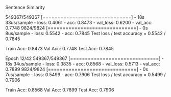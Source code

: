 Sentence Simiarity

549367/549367 [==============================] - 18s 33us/sample - loss: 0.4061 - acc: 0.8473 - val_loss: 0.6200 - val_acc: 0.7748
9824/9824 [==============================] - 0s 8us/sample - loss: 0.5542 - acc: 0.7845
Test loss / test accuracy = 0.5542 / 0.7845

Train Acc: 0.8473
Val Acc: 0.7748
Test Acc: 0.7845

Epoch 12/42
549367/549367 [==============================] - 18s 34us/sample - loss: 0.3835 - acc: 0.8568 - val_loss: 0.5713 - val_acc: 0.7899
9824/9824 [==============================] - 0s 7us/sample - loss: 0.5499 - acc: 0.7906
Test loss / test accuracy = 0.5499 / 0.7906

Train Acc: 0.8568
Val Acc: 0.7899
Test Acc: 0.7906

